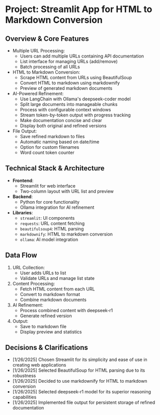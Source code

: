 # Project: Streamlit App for HTML to Markdown Conversion

## Overview & Core Features
- Multiple URL Processing:
  - Users can add multiple URLs containing API documentation
  - List interface for managing URLs (add/remove)
  - Batch processing of all URLs
- HTML to Markdown Conversion:
  - Scrape HTML content from URLs using BeautifulSoup
  - Convert HTML to markdown using markdownify
  - Preview of generated markdown documents
- AI-Powered Refinement:
  - Use LangChain with Ollama's deepseek-coder model
  - Split large documents into manageable chunks
  - Process with configurable context windows
  - Stream token-by-token output with progress tracking
  - Make documentation concise and clear
  - Display both original and refined versions
- File Output:
  - Save refined markdown to files
  - Automatic naming based on date/time
  - Option for custom filenames
  - Word count token counter

## Technical Stack & Architecture
- **Frontend**: 
  - Streamlit for web interface
  - Two-column layout with URL list and preview
- **Backend**: 
  - Python for core functionality
  - Ollama integration for AI refinement
- **Libraries**:
  - `streamlit`: UI components
  - `requests`: URL content fetching
  - `beautifulsoup4`: HTML parsing
  - `markdownify`: HTML to markdown conversion
  - `ollama`: AI model integration

## Data Flow
1. URL Collection:
   - User adds URLs to list
   - Validate URLs and manage list state
2. Content Processing:
   - Fetch HTML content from each URL
   - Convert to markdown format
   - Combine markdown documents
3. AI Refinement:
   - Process combined content with deepseek-r1
   - Generate refined version
4. Output:
   - Save to markdown file
   - Display preview and statistics

## Decisions & Clarifications
- [1/26/2025] Chosen Streamlit for its simplicity and ease of use in creating web applications
- [1/26/2025] Selected BeautifulSoup for HTML parsing due to its robustness
- [1/26/2025] Decided to use markdownify for HTML to markdown conversion
- [1/26/2025] Selected deepseek-r1 model for its superior reasoning capabilities
- [1/26/2025] Implemented file output for persistent storage of refined documentation
